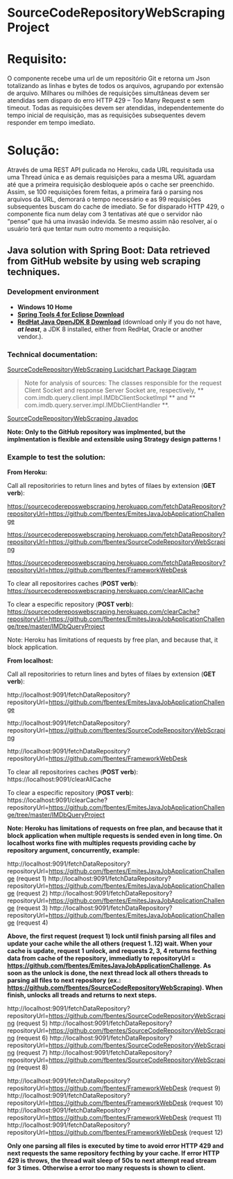 
# SourceCodeRepositoryWebScraping Project


# Requisito: 
O componente recebe uma url de um repositório Git e retorna um Json totalizando as linhas e bytes de todos os arquivos, agrupando por extensão de arquivo. Milhares ou milhões de requisições simultâneas devem ser atendidas sem disparo do erro HTTP 429 – Too Many Request e sem timeout. Todas as requisições devem ser atendidas, independentemente do tempo inicial de requisição, mas as requisições subsequentes devem responder em tempo imediato.

# Solução: 
Através de uma REST API pulicada no Heroku, cada URL requisitada usa uma Thread única e as demais requisições para a mesma URL aguardam até que a primeira requisição desbloqueie após o cache ser preenchido. Assim, se 100 requisições forem feitas, a primeira fará o parsing nos arquivos da URL, demorará o tempo necessário e as 99 requisições subsequentes buscam do cache de imediato. Se for disparado HTTP 429, o componente fica num delay com 3 tentativas até que o servidor não “pense” que há uma invasão indevida. Se mesmo assim não resolver, aí o usuário terá que tentar num outro momento a requisição.



## Java solution with Spring Boot: Data retrieved from GitHub website by using web scraping techniques.
### Development environment 

- **Windows 10 Home**
- [**Spring Tools 4 for Eclipse Download**](https://download.springsource.com/release/STS4/4.8.0.RELEASE/dist/e4.17/spring-tool-suite-4-4.8.0.RELEASE-e4.17.0-win32.win32.x86_64.self-extracting.jar)
- [**RedHat Java OpenJDK 8 Download**](https://developers.redhat.com/download-manager/file/java-1.8.0-openjdk-1.8.0.265-3.b01.redhat.windows.x86_64.msi) (download only if you do not have, **_at least_**, a JDK 8 installed, either from RedHat, Oracle or another vendor.).



### Technical documentation:

[SourceCodeRepositoryWebScraping Lucidchart Package Diagram](https://app.lucidchart.com/lucidchart/51efb0ec-ce7f-4f24-bda9-2799064d1543/view?page=0_0#?folder_id=home&browser=icon)

> Note for analysis of sources:
> The classes responsible for the request Client Socket and response Server Socket are, respectively, ** com.imdb.query.client.impl.IMDbClientSocketImpl ** and ** com.imdb.query.server.impl.IMDbClientHandler **.

[SourceCodeRepositoryWebScraping Javadoc](https://github.com/fbentes/SourceCodeRepositoryWebScraping/tree/main/doc/com/sourcecoderepositorywebscraping)

**Note: Only to the GitHub repository was implmented, but the implmentation is flexible and extensible using Strategy design patterns !**

### Example to test the solution:

**From Heroku:**

Call all repositoriries to return lines and bytes of filaes by extension (**GET verb**):

https://sourcecodereposwebscraping.herokuapp.com/fetchDataRepository?repositoryUrl=https://github.com/fbentes/EmitesJavaJobApplicationChallenge

https://sourcecodereposwebscraping.herokuapp.com/fetchDataRepository?repositoryUrl=https://github.com/fbentes/SourceCodeRepositoryWebScraping

https://sourcecodereposwebscraping.herokuapp.com/fetchDataRepository?repositoryUrl=https://github.com/fbentes/FrameworkWebDesk

To clear all repositorires caches (**POST verb**):
https://sourcecodereposwebscraping.herokuapp.com/clearAllCache

To clear a especific repository (**POST verb**):
https://sourcecodereposwebscraping.herokuapp.com/clearCache?repositoryUrl=https://github.com/fbentes/EmitesJavaJobApplicationChallenge/tree/master/IMDbQueryProject

Note: Heroku has limitations of requests by free plan, and because that, it block application. 

**From localhost:**

Call all repositoriries to return lines and bytes of filaes by extension (**GET verb**):

http://localhost:9091/fetchDataRepository?repositoryUrl=https://github.com/fbentes/EmitesJavaJobApplicationChallenge

http://localhost:9091/fetchDataRepository?repositoryUrl=https://github.com/fbentes/SourceCodeRepositoryWebScraping

http://localhost:9091/fetchDataRepository?repositoryUrl=https://github.com/fbentes/FrameworkWebDesk

To clear all repositorires caches (**POST verb**):
https://localhost:9091/clearAllCache

To clear a especific repository (**POST verb**):
https://localhost:9091/clearCache?repositoryUrl=https://github.com/fbentes/EmitesJavaJobApplicationChallenge/tree/master/IMDbQueryProject

**Note: Heroku has limitations of requests on free plan, and because that it block application when multiple requests is sended even in long time. On localhost works fine with multiples requests providing cache by repository argument, concurrently, example:** 

http://localhost:9091/fetchDataRepository?repositoryUrl=https://github.com/fbentes/EmitesJavaJobApplicationChallenge  (request 1)
http://localhost:9091/fetchDataRepository?repositoryUrl=https://github.com/fbentes/EmitesJavaJobApplicationChallenge  (request 2)
http://localhost:9091/fetchDataRepository?repositoryUrl=https://github.com/fbentes/EmitesJavaJobApplicationChallenge  (request 3) 
http://localhost:9091/fetchDataRepository?repositoryUrl=https://github.com/fbentes/EmitesJavaJobApplicationChallenge  (request 4) 

**Above, the first request (request 1) lock until finish parsing all files and update your cache while the all others (request 1..12) wait. When your cache is update, request 1 unlock, and requests 2, 3, 4 returns fecthing data from cache of the repository, immediatly to repositoryUrl = https://github.com/fbentes/EmitesJavaJobApplicationChallenge.
As soon as the unlock is done, the next thread lock all others threads to parsing all files to next repository (ex.: https://github.com/fbentes/SourceCodeRepositoryWebScraping). When finish, unlocks all treads and returns to next steps.**

http://localhost:9091/fetchDataRepository?repositoryUrl=https://github.com/fbentes/SourceCodeRepositoryWebScraping (request 5)
http://localhost:9091/fetchDataRepository?repositoryUrl=https://github.com/fbentes/SourceCodeRepositoryWebScraping (request 6)
http://localhost:9091/fetchDataRepository?repositoryUrl=https://github.com/fbentes/SourceCodeRepositoryWebScraping (request 7)
http://localhost:9091/fetchDataRepository?repositoryUrl=https://github.com/fbentes/SourceCodeRepositoryWebScraping (request 8)

http://localhost:9091/fetchDataRepository?repositoryUrl=https://github.com/fbentes/FrameworkWebDesk (request 9)
http://localhost:9091/fetchDataRepository?repositoryUrl=https://github.com/fbentes/FrameworkWebDesk (request 10)
http://localhost:9091/fetchDataRepository?repositoryUrl=https://github.com/fbentes/FrameworkWebDesk (request 11)
http://localhost:9091/fetchDataRepository?repositoryUrl=https://github.com/fbentes/FrameworkWebDesk (request 12)

**Only one parsing all files is executed by time to avoid error HTTP 429 and next requests the same repository fecthing by your cache.
If error HTTP 429 is throws, the thread wait sleep of 50s to next attempt read stream for 3 times. Otherwise a error too many requests is shown to client.**
